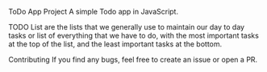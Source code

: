 ToDo App Project
A simple Todo app in JavaScript.

TODO List are the lists that we generally use to maintain our day to day tasks or list of everything that we have to do, with the most important tasks at the top of the list, and the least important tasks at the bottom.


Contributing
If you find any bugs, feel free to create an issue or open a PR.
